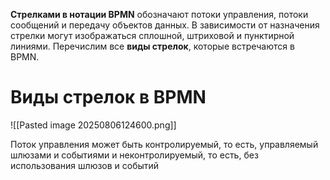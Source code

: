 **Стрелками в нотации BPMN** обозначают потоки управления, потоки сообщений и передачу объектов данных. В зависимости от назначения стрелки могут изображаться сплошной, штриховой и пунктирной линиями. Перечислим все **виды стрелок**, которые встречаются в BPMN.

# Виды стрелок в BPMN

![[Pasted image 20250806124600.png]]

Поток управления может быть контролируемый, то есть, управляемый шлюзами и событиями и неконтролируемый, то есть, без использования шлюзов и событий